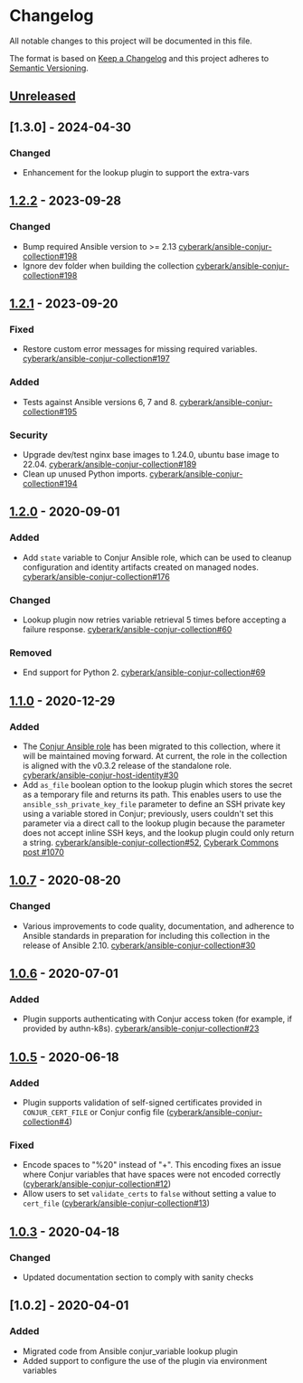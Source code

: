 # Changelog
All notable changes to this project will be documented in this file.

The format is based on [Keep a Changelog](http://keepachangelog.com/en/1.0.0/)
and this project adheres to [Semantic Versioning](http://semver.org/spec/v2.0.0.html).

## [Unreleased]

## [1.3.0] - 2024-04-30

### Changed
- Enhancement for the lookup plugin to support the extra-vars

## [1.2.2] - 2023-09-28

### Changed
- Bump required Ansible version to >= 2.13
  [cyberark/ansible-conjur-collection#198](https://github.com/cyberark/ansible-conjur-collection/pull/198)
- Ignore dev folder when building the collection
  [cyberark/ansible-conjur-collection#198](https://github.com/cyberark/ansible-conjur-collection/pull/198)

## [1.2.1] - 2023-09-20

### Fixed
- Restore custom error messages for missing required variables.
  [cyberark/ansible-conjur-collection#197](https://github.com/cyberark/ansible-conjur-collection/pull/197)

### Added
- Tests against Ansible versions 6, 7 and 8.
  [cyberark/ansible-conjur-collection#195](https://github.com/cyberark/ansible-conjur-collection/pull/195)

### Security
- Upgrade dev/test nginx base images to 1.24.0, ubuntu base image to 22.04.
  [cyberark/ansible-conjur-collection#189](https://github.com/cyberark/ansible-conjur-collection/pull/189)
- Clean up unused Python imports.
  [cyberark/ansible-conjur-collection#194](https://github.com/cyberark/ansible-conjur-collection/pull/194)

## [1.2.0] - 2020-09-01

### Added
- Add `state` variable to Conjur Ansible role, which can be used to cleanup
  configuration and identity artifacts created on managed nodes.
  [cyberark/ansible-conjur-collection#176](https://github.com/cyberark/ansible-conjur-collection/pull/176)

### Changed
- Lookup plugin now retries variable retrieval 5 times before accepting a
  failure response.
  [cyberark/ansible-conjur-collection#60](https://github.com/cyberark/ansible-conjur-collection/pull/60)

### Removed
- End support for Python 2.
  [cyberark/ansible-conjur-collection#69](https://github.com/cyberark/ansible-conjur-collection/pull/69)

## [1.1.0] - 2020-12-29

### Added
- The [Conjur Ansible role](https://galaxy.ansible.com/cyberark/conjur-host-identity) has been
  migrated to this collection, where it will be maintained moving forward.
  At current, the role in the collection is aligned with the v0.3.2 release of
  the standalone role.
  [cyberark/ansible-conjur-host-identity#30](https://github.com/cyberark/ansible-conjur-host-identity/issues/30)
- Add `as_file` boolean option to the lookup plugin which stores the secret as
  a temporary file and returns its path. This enables users to use the
  `ansible_ssh_private_key_file` parameter to define an SSH private key using a
  variable stored in Conjur; previously, users couldn't set this parameter via
  a direct call to the lookup plugin because the parameter does not accept
  inline SSH keys, and the lookup plugin could only return a string.
  [cyberark/ansible-conjur-collection#52](https://github.com/cyberark/ansible-conjur-collection/issues/52),
  [Cyberark Commons post #1070](https://discuss.cyberarkcommons.org/t/conjur-ansible-lookup-plugin-and-ssh-key-file/1070) 

## [1.0.7] - 2020-08-20

### Changed
- Various improvements to code quality, documentation, and adherence to Ansible standards
  in preparation for including this collection in the release of Ansible 2.10.
  [cyberark/ansible-conjur-collection#30](https://github.com/cyberark/ansible-conjur-collection/issues/30)

## [1.0.6] - 2020-07-01

### Added
- Plugin supports authenticating with Conjur access token (for example, if provided by authn-k8s).
  [cyberark/ansible-conjur-collection#23](https://github.com/cyberark/ansible-conjur-collection/issues/23)

## [1.0.5] - 2020-06-18

### Added
- Plugin supports validation of self-signed certificates provided in `CONJUR_CERT_FILE`
  or Conjur config file
  ([cyberark/ansible-conjur-collection#4](https://github.com/cyberark/ansible-conjur-collection/issues/4))

### Fixed
- Encode spaces to "%20" instead of "+". This encoding fixes an issue where Conjur
  variables that have spaces were not encoded correctly 
  ([cyberark/ansible-conjur-collection#12](https://github.com/cyberark/ansible-conjur-collection/issues/12))
- Allow users to set `validate_certs` to `false` without setting a value to `cert_file`
  ([cyberark/ansible-conjur-collection#13](https://github.com/cyberark/ansible-conjur-collection/issues/13))

## [1.0.3] - 2020-04-18
### Changed
- Updated documentation section to comply with sanity checks

## [1.0.2] - 2020-04-01
### Added
- Migrated code from Ansible conjur_variable lookup plugin
- Added support to configure the use of the plugin via environment variables

[Unreleased]: https://github.com/cyberark/ansible-conjur-collection/compare/v1.2.2...HEAD
[1.2.2]: https://github.com/cyberark/ansible-conjur-collection/compare/v1.2.1...v1.2.2
[1.2.1]: https://github.com/cyberark/ansible-conjur-collection/compare/v1.2.0...v1.2.1
[1.2.0]: https://github.com/cyberark/ansible-conjur-collection/compare/v1.1.0...v1.2.0
[1.1.0]: https://github.com/cyberark/ansible-conjur-collection/compare/v1.0.7...v1.1.0
[1.0.7]: https://github.com/cyberark/ansible-conjur-collection/compare/v1.0.6...v1.0.7
[1.0.6]: https://github.com/cyberark/ansible-conjur-collection/compare/v1.0.5...v1.0.6
[1.0.5]: https://github.com/cyberark/ansible-conjur-collection/compare/v1.0.3...v1.0.5
[1.0.3]: https://github.com/cyberark/ansible-conjur-collection/compare/v1.0.2...v1.0.3
